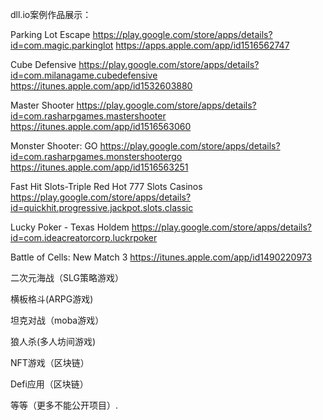 dll.io案例作品展示：

Parking Lot Escape 
https://play.google.com/store/apps/details?id=com.magic.parkinglot
https://apps.apple.com/app/id1516562747

Cube Defensive
https://play.google.com/store/apps/details?id=com.milanagame.cubedefensive
https://itunes.apple.com/app/id1532603880

Master Shooter
https://play.google.com/store/apps/details?id=com.rasharpgames.mastershooter
https://itunes.apple.com/app/id1516563060

Monster Shooter: GO
https://play.google.com/store/apps/details?id=com.rasharpgames.monstershootergo
https://itunes.apple.com/app/id1516563251

Fast Hit Slots-Triple Red Hot 777 Slots Casinos
https://play.google.com/store/apps/details?id=quickhit.progressive.jackpot.slots.classic

Lucky Poker - Texas Holdem
https://play.google.com/store/apps/details?id=com.ideacreatorcorp.luckrpoker
	
Battle of Cells: New Match 3
https://itunes.apple.com/app/id1490220973

二次元海战（SLG策略游戏）

横板格斗(ARPG游戏)

坦克对战（moba游戏）

狼人杀(多人坊间游戏)

NFT游戏（区块链）

Defi应用（区块链）

等等（更多不能公开项目）. 
